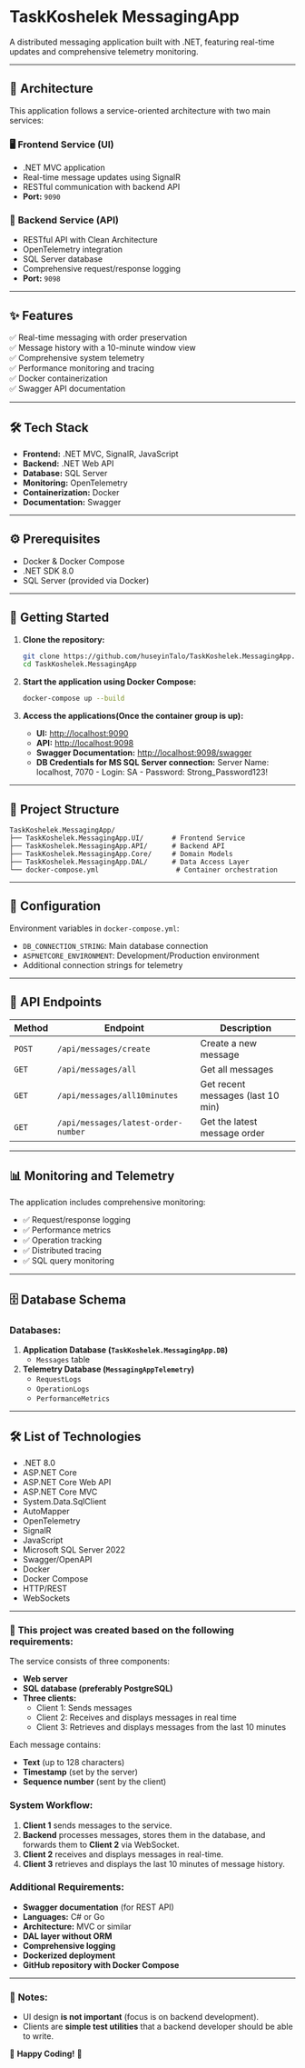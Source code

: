 # TaskKoshelek MessagingApp

A distributed messaging application built with .NET, featuring real-time updates and comprehensive telemetry monitoring.

---

## 🚀 **Architecture**

This application follows a service-oriented architecture with two main services:

### 🖥️ **Frontend Service (UI)**
- .NET MVC application
- Real-time message updates using SignalR
- RESTful communication with backend API
- **Port:** `9090`

### 🔧 **Backend Service (API)**
- RESTful API with Clean Architecture
- OpenTelemetry integration
- SQL Server database
- Comprehensive request/response logging
- **Port:** `9098`

---

## ✨ **Features**

✅ Real-time messaging with order preservation  
✅ Message history with a 10-minute window view  
✅ Comprehensive system telemetry  
✅ Performance monitoring and tracing  
✅ Docker containerization  
✅ Swagger API documentation  

---

## 🛠 **Tech Stack**

- **Frontend:** .NET MVC, SignalR, JavaScript
- **Backend:** .NET Web API
- **Database:** SQL Server
- **Monitoring:** OpenTelemetry
- **Containerization:** Docker
- **Documentation:** Swagger

---

## ⚙️ **Prerequisites**

- Docker & Docker Compose
- .NET SDK 8.0
- SQL Server (provided via Docker)

---

## 🚀 **Getting Started**

1. **Clone the repository:**
   ```bash
   git clone https://github.com/huseyinTalo/TaskKoshelek.MessagingApp.git
   cd TaskKoshelek.MessagingApp
   ```

2. **Start the application using Docker Compose:**
   ```bash
   docker-compose up --build
   ```

3. **Access the applications(Once the container group is up):**
   - **UI:** [http://localhost:9090](http://localhost:9090)
   - **API:** [http://localhost:9098](http://localhost:9098)
   - **Swagger Documentation:** [http://localhost:9098/swagger](http://localhost:9098/swagger)
   - **DB Credentials for MS SQL Server connection:** Server Name: localhost, 7070 - Login: SA - Password: Strong_Password123!

---

## 📁 **Project Structure**

```
TaskKoshelek.MessagingApp/
├── TaskKoshelek.MessagingApp.UI/       # Frontend Service
├── TaskKoshelek.MessagingApp.API/      # Backend API
├── TaskKoshelek.MessagingApp.Core/     # Domain Models
├── TaskKoshelek.MessagingApp.DAL/      # Data Access Layer
└── docker-compose.yml                   # Container orchestration
```

---

## 🔧 **Configuration**

Environment variables in `docker-compose.yml`:
- `DB_CONNECTION_STRING`: Main database connection
- `ASPNETCORE_ENVIRONMENT`: Development/Production environment
- Additional connection strings for telemetry

---

## 🔗 **API Endpoints**

| Method | Endpoint                          | Description                      |
|--------|-----------------------------------|----------------------------------|
| `POST` | `/api/messages/create`           | Create a new message            |
| `GET`  | `/api/messages/all`              | Get all messages                 |
| `GET`  | `/api/messages/all10minutes`     | Get recent messages (last 10 min) |
| `GET`  | `/api/messages/latest-order-number` | Get the latest message order    |

---

## 📊 **Monitoring and Telemetry**

The application includes comprehensive monitoring:
- ✅ Request/response logging
- ✅ Performance metrics
- ✅ Operation tracking
- ✅ Distributed tracing
- ✅ SQL query monitoring

---

## 🗄 **Database Schema**

### **Databases:**
1. **Application Database (`TaskKoshelek.MessagingApp.DB`)**
   - `Messages` table
2. **Telemetry Database (`MessagingAppTelemetry`)**
   - `RequestLogs`
   - `OperationLogs`
   - `PerformanceMetrics`

---

## 🛠 **List of Technologies**

- .NET 8.0  
- ASP.NET Core  
- ASP.NET Core Web API  
- ASP.NET Core MVC  
- System.Data.SqlClient  
- AutoMapper  
- OpenTelemetry  
- SignalR  
- JavaScript  
- Microsoft SQL Server 2022  
- Swagger/OpenAPI  
- Docker  
- Docker Compose  
- HTTP/REST  
- WebSockets  

---

### 📌 **This project was created based on the following requirements:**

The service consists of three components:
- **Web server**
- **SQL database (preferably PostgreSQL)**
- **Three clients:**
  - Client 1: Sends messages
  - Client 2: Receives and displays messages in real time
  - Client 3: Retrieves and displays messages from the last 10 minutes

Each message contains:
- **Text** (up to 128 characters)
- **Timestamp** (set by the server)
- **Sequence number** (sent by the client)

### **System Workflow:**
1. **Client 1** sends messages to the service.
2. **Backend** processes messages, stores them in the database, and forwards them to **Client 2** via WebSocket.
3. **Client 2** receives and displays messages in real-time.
4. **Client 3** retrieves and displays the last 10 minutes of message history.

### **Additional Requirements:**
- **Swagger documentation** (for REST API)
- **Languages:** C# or Go
- **Architecture:** MVC or similar
- **DAL layer without ORM**
- **Comprehensive logging**
- **Dockerized deployment**
- **GitHub repository with Docker Compose**

---

### 🎨 **Notes:**
- UI design **is not important** (focus is on backend development).
- Clients are **simple test utilities** that a backend developer should be able to write.

🚀 **Happy Coding!** 🎉

